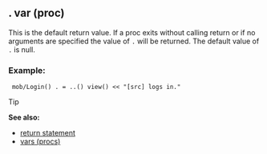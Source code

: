 ## . var (proc)


This is the default return value. If a proc exits without
calling return or if no arguments are specified the value of `.` will be
returned. The default value of `.` is null.
### Example:

``` dm
 mob/Login() . = ..() view() << "[src] logs in."

```


> [!TIP] 
> **See also:**
> +   [return statement](/ref/proc/return.md) 
> +   [vars (procs)](/ref/proc/var.md) 